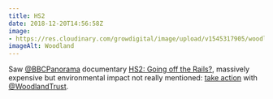 ```yaml
---
title: HS2
date: 2018-12-20T14:56:58Z
image: 
- https://res.cloudinary.com/growdigital/image/upload/v1545317905/woodlandtrust-woodland-hs2.jpg
imageAlt: Woodland
---
```


Saw [@BBCPanorama](https://twitter.com/BBCPanorama) documentary [HS2: Going off the Rails?](https://www.bbc.co.uk/programmes/b0bw9c2y), massively expensive but environmental impact not really mentioned: [take action](http://www.woodlandtrust.org.uk/get-involved/campaign-with-us/our-campaigns/hs2-rail-link/) with [@WoodlandTrust](https://twitter.com/WoodlandTrust).
